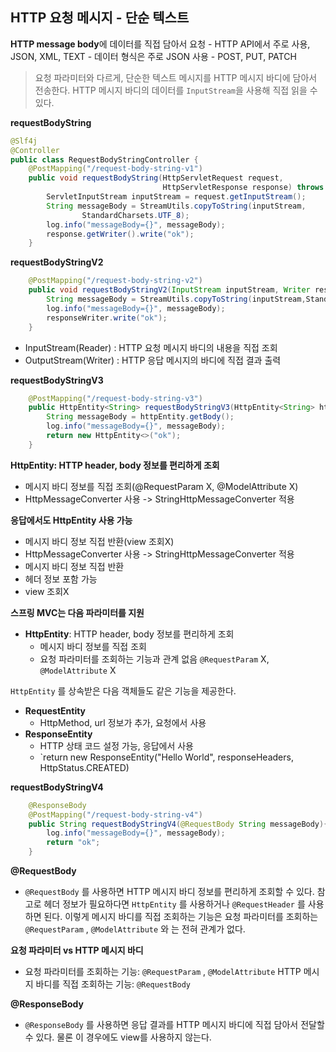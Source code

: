 ## HTTP 요청 메시지 - 단순 텍스트
**HTTP message body**에 데이터를 직접 담아서 요청 
	- HTTP API에서 주로 사용, JSON, XML, TEXT 
	- 데이터 형식은 주로 JSON 사용
	- POST, PUT, PATCH

> 요청 파라미터와 다르게, 단순한 텍스트 메시지를 HTTP 메시지 바디에 담아서 전송한다. HTTP 메시지 바디의 데이터를 `InputStream`을 사용해 직접 읽을 수 있다.

**requestBodyString**
```java
@Slf4j
@Controller
public class RequestBodyStringController {
    @PostMapping("/request-body-string-v1")
    public void requestBodyString(HttpServletRequest request,
                                  HttpServletResponse response) throws IOException {
        ServletInputStream inputStream = request.getInputStream();
        String messageBody = StreamUtils.copyToString(inputStream,
                StandardCharsets.UTF_8);
        log.info("messageBody={}", messageBody);
        response.getWriter().write("ok");
    }
```

**requestBodyStringV2**
```java
    @PostMapping("/request-body-string-v2")
    public void requestBodyStringV2(InputStream inputStream, Writer responseWriter) throws IOException {
        String messageBody = StreamUtils.copyToString(inputStream,StandardCharsets.UTF_8);
        log.info("messageBody={}", messageBody);
        responseWriter.write("ok");
    }
```
- InputStream(Reader) : HTTP 요청 메시지 바디의 내용을 직접 조회
- OutputStream(Writer) : HTTP 응답 메시지의 바디에 직접 결과 출력

**requestBodyStringV3**
```java
    @PostMapping("/request-body-string-v3")
    public HttpEntity<String> requestBodyStringV3(HttpEntity<String> httpEntity){
        String messageBody = httpEntity.getBody();
        log.info("messageBody={}", messageBody);
        return new HttpEntity<>("ok");
    }
```
**HttpEntity: HTTP header, body 정보를 편리하게 조회**
- 메시지 바디 정보를 직접 조회(@RequestParam X, @ModelAttribute X)
- HttpMessageConverter 사용 -> StringHttpMessageConverter 적용 

**응답에서도 HttpEntity 사용 가능**
- 메시지 바디 정보 직접 반환(view 조회X)
- HttpMessageConverter 사용 -> StringHttpMessageConverter 적용
- 메시지 바디 정보 직접 반환 
- 헤더 정보 포함 가능
- view 조회X

**스프링 MVC는 다음 파라미터를 지원**
- **HttpEntity**: HTTP header, body 정보를 편리하게 조회
	- 메시지 바디 정보를 직접 조회
	- 요청 파라미터를 조회하는 기능과 관계 없음 `@RequestParam` X, `@ModelAttribute` X 


`HttpEntity` 를 상속받은 다음 객체들도 같은 기능을 제공한다.
- **RequestEntity**
	- HttpMethod, url 정보가 추가, 요청에서 사용 
- **ResponseEntity**
	- HTTP 상태 코드 설정 가능, 응답에서 사용
	- `return new ResponseEntity<String>("Hello World", responseHeaders, HttpStatus.CREATED)


**requestBodyStringV4**
```java
    @ResponseBody
    @PostMapping("/request-body-string-v4")
    public String requestBodyStringV4(@RequestBody String messageBody){
        log.info("messageBody={}", messageBody);
        return "ok";
    }
```
**@RequestBody**
- `@RequestBody` 를 사용하면 HTTP 메시지 바디 정보를 편리하게 조회할 수 있다. 참고로 헤더 정보가 필요하다면 `HttpEntity` 를 사용하거나 `@RequestHeader` 를 사용하면 된다.
이렇게 메시지 바디를 직접 조회하는 기능은 요청 파라미터를 조회하는 `@RequestParam` , `@ModelAttribute` 와 는 전혀 관계가 없다.

**요청 파라미터 vs HTTP 메시지 바디**
- 요청 파라미터를 조회하는 기능: `@RequestParam` , `@ModelAttribute` HTTP 메시지 바디를 직접 조회하는 기능: `@RequestBody`

**@ResponseBody**
- `@ResponseBody` 를 사용하면 응답 결과를 HTTP 메시지 바디에 직접 담아서 전달할 수 있다. 물론 이 경우에도 view를 사용하지 않는다.

